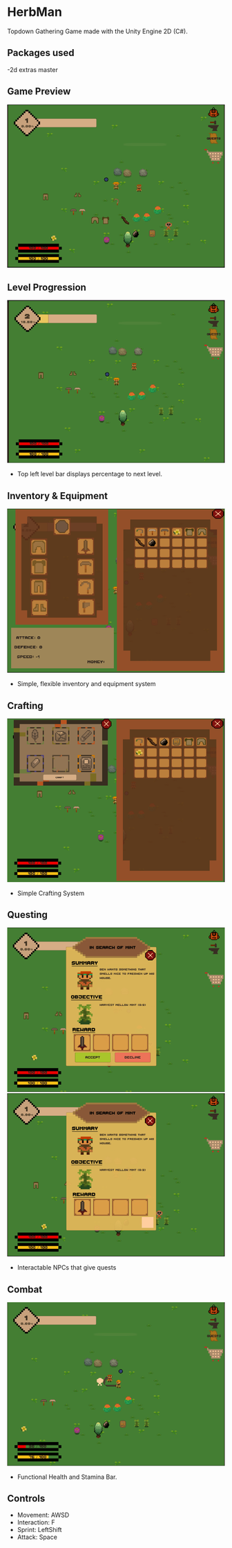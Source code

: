 # HerbMan
Topdown Gathering Game made with the Unity Engine 2D (C#). 

## Packages used
-2d extras master

## Game Preview
![Alt text](HerbManPreview/PreviewPic1.PNG?raw=true "Preview Picture 1")

## Level Progression
![Alt text](HerbManPreview/PreviewPic3.PNG?raw=true "Preview Picture 3")
- Top left level bar displays percentage to next level.

## Inventory & Equipment
![Alt text](HerbManPreview/PreviewPic2.PNG?raw=true "Preview Picture 2")
- Simple, flexible inventory and equipment system


## Crafting
![Alt text](HerbManPreview/PreviewPic4.PNG?raw=true "Preview Picture 4")
- Simple Crafting System

## Questing
![Alt text](HerbManPreview/PreviewPic5.PNG?raw=true "Preview Picture 5")
![Alt text](HerbManPreview/PreviewPic6.PNG?raw=true "Preview Picture 6")
- Interactable NPCs that give quests

## Combat
![Alt text](HerbManPreview/PreviewPic7.PNG?raw=true "Preview Picture 7")
- Functional Health and Stamina Bar.


## Controls
- Movement: AWSD
- Interaction: F 
- Sprint: LeftShift
- Attack: Space
